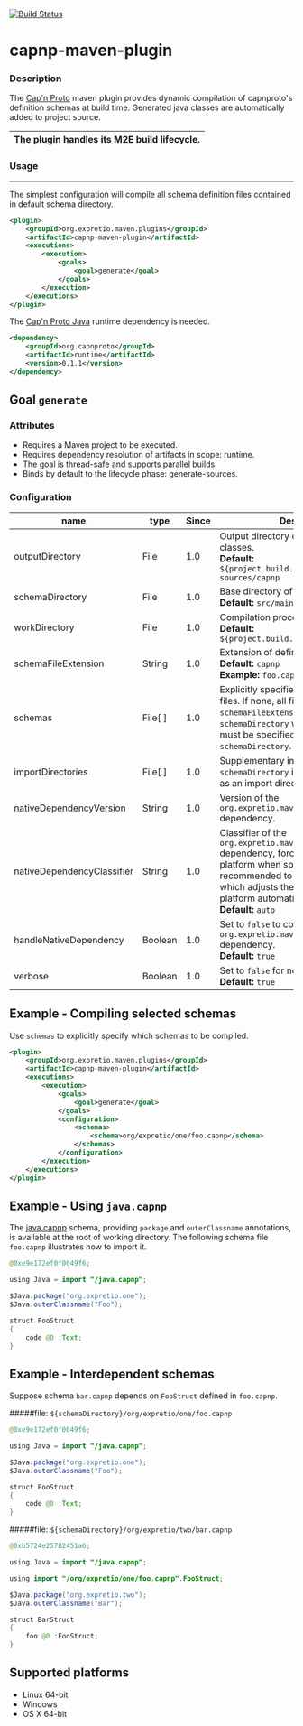 [![Build Status](https://travis-ci.org/expretio/capnp-maven-plugin.svg?branch=master)](https://travis-ci.org/expretio/capnp-maven-plugin)

capnp-maven-plugin
==================

### Description

The [Cap'n Proto](http://capnproto.org) maven plugin provides dynamic compilation of capnproto's definition schemas at build time. Generated java classes are automatically added to project source.

The plugin handles its M2E build lifecycle. |
---|

### Usage
---------

The simplest configuration will compile all schema definition files contained in default schema directory.

```xml
<plugin>
    <groupId>org.expretio.maven.plugins</groupId>
    <artifactId>capnp-maven-plugin</artifactId>
    <executions>
        <execution>
            <goals>
                <goal>generate</goal>
            </goals>
        </execution>
    </executions>
</plugin>
```
The [Cap'n Proto Java](https://dwrensha.github.io/capnproto-java/index.html) runtime dependency is needed.

```xml
<dependency>
    <groupId>org.capnproto</groupId>
    <artifactId>runtime</artifactId>
    <version>0.1.1</version>
</dependency>
```

Goal `generate`
---------------

### Attributes

* Requires a Maven project to be executed.
* Requires dependency resolution of artifacts in scope: runtime.
* The goal is thread-safe and supports parallel builds.
* Binds by default to the lifecycle phase: generate-sources.

### Configuration

| name | type | Since | Description |
| ---- | ---- | ----- | ----------- |
| outputDirectory | File | 1.0 | Output directory of generated java classes.<br/>**Default:** `${project.build.directory}/generated-sources/capnp` |
| schemaDirectory | File | 1.0 | Base directory of definition schemas.<br/>**Default:** `src/main/capnp`|
| workDirectory | File | 1.0 | Compilation process working directory.<br/>**Default:** `${project.build.directory}/capnp-work` |
| schemaFileExtension | String | 1.0 | Extension of definition schema files.<br/>**Default:** `capnp`<br/>**Example:** `foo.capnp` |
| schemas | File[ ] | 1.0 | Explicitly specified definition schema files. If none, all files matching `schemaFileExtension` under `schemaDirectory` will be compiled. Files must be specified relatively from `schemaDirectory`.|
| importDirectories | File[ ] | 1.0 | Supplementary import directories. Note: `schemaDirectory` is implicitly considered as an import directory.. |
| nativeDependencyVersion | String | 1.0 | Version of the `org.expretio.maven:capnp-natives` dependency. |
| nativeDependencyClassifier | String | 1.0 | Classifier of the `org.expretio.maven:capnp-natives` dependency, forcing the targeted platform when specified. It is recommended to use the default value, which adjusts the classifier to current platform automatically.<br/>**Default:** `auto` |
| handleNativeDependency | Boolean | 1.0 | Set to `false` to configure manually the `org.expretio.maven:capnp-natives` dependency.<br/>**Default:** `true` |
| verbose | Boolean | 1.0 | Set to `false` for no output.<br/>**Default:** `true` |

Example - Compiling selected schemas
------------------------------------

Use `schemas` to explicitly specify which schemas to be compiled.

```xml
<plugin>
    <groupId>org.expretio.maven.plugins</groupId>
    <artifactId>capnp-maven-plugin</artifactId>
    <executions>
        <execution>
            <goals>
                <goal>generate</goal>
            </goals>
            <configuration>
                <schemas>
                    <schema>org/expretio/one/foo.capnp</schema>
                </schemas>
            </configuration>
        </execution>
    </executions>
</plugin>
```

Example - Using `java.capnp`
----------------------------

The [java.capnp](https://dwrensha.github.io/capnproto-java/index.html) schema, providing `package` and `outerClassname` annotations, is available at the root of working directory.
The following schema file `foo.capnp` illustrates how to import it.

```java
@0xe9e172ef0f0049f6;

using Java = import "/java.capnp";

$Java.package("org.expretio.one");
$Java.outerClassname("Foo");

struct FooStruct
{
    code @0 :Text;
}
```

Example - Interdependent schemas
---------------------------------

Suppose schema `bar.capnp` depends on `FooStruct` defined in `foo.capnp`.

#####file: `${schemaDirectory}/org/expretio/one/foo.capnp`
```java
@0xe9e172ef0f0049f6;

using Java = import "/java.capnp";

$Java.package("org.expretio.one");
$Java.outerClassname("Foo");

struct FooStruct
{
    code @0 :Text;
}
```

#####file: `${schemaDirectory}/org/expretio/two/bar.capnp`
```java
@0xb5724e25782451a6;

using Java = import "/java.capnp";

using import "/org/expretio/one/foo.capnp".FooStruct;

$Java.package("org.expretio.two");
$Java.outerClassname("Bar");

struct BarStruct
{
    foo @0 :FooStruct;
}
```

Supported platforms
-------------------

- Linux 64-bit
- Windows
- OS X 64-bit
